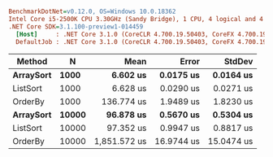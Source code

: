 ``` ini

BenchmarkDotNet=v0.12.0, OS=Windows 10.0.18362
Intel Core i5-2500K CPU 3.30GHz (Sandy Bridge), 1 CPU, 4 logical and 4 physical cores
.NET Core SDK=3.1.100-preview1-014459
  [Host]     : .NET Core 3.1.0 (CoreCLR 4.700.19.50403, CoreFX 4.700.19.50410), X64 RyuJIT
  DefaultJob : .NET Core 3.1.0 (CoreCLR 4.700.19.50403, CoreFX 4.700.19.50410), X64 RyuJIT


```
|    Method |     N |         Mean |      Error |     StdDev |
|---------- |------ |-------------:|-----------:|-----------:|
| **ArraySort** |  **1000** |     **6.602 us** |  **0.0175 us** |  **0.0164 us** |
|  ListSort |  1000 |     6.628 us |  0.0290 us |  0.0271 us |
|   OrderBy |  1000 |   136.774 us |  1.9489 us |  1.8230 us |
| **ArraySort** | **10000** |    **96.878 us** |  **0.5670 us** |  **0.5304 us** |
|  ListSort | 10000 |    97.352 us |  0.9947 us |  0.8817 us |
|   OrderBy | 10000 | 1,851.572 us | 16.9744 us | 15.0474 us |
